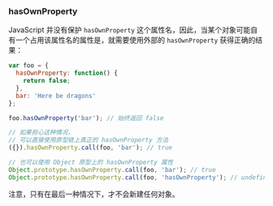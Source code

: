 ### hasOwnProperty

JavaScript 并没有保护 `hasOwnProperty` 这个属性名，因此，当某个对象可能自有一个占用该属性名的属性是，就需要使用外部的 `hasOwnProperty` 获得正确的结果：

```js
var foo = {
  hasOwnProperty: function() {
    return false;
  },
  bar: 'Here be dragons'
};

foo.hasOwnProperty('bar'); // 始终返回 false

// 如果担心这种情况，
// 可以直接使用原型链上真正的 hasOwnProperty 方法
({}).hasOwnProperty.call(foo, 'bar'); // true

// 也可以使用 Object 原型上的 hasOwnProperty 属性
Object.prototype.hasOwnProperty.call(foo, 'bar'); // true
Object.prototype.hasOwnProperty.call(foo, 'hasOwnProperty'); // undefined,因为hasOwnProperty不能判断函数属性
```

注意，只有在最后一种情况下，才不会新建任何对象。

